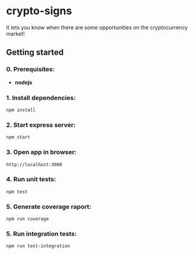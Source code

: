 # crypto-signs
It lets you know when there are some opportunities on the cryptocurrency market!

## Getting started
### 0. Prerequisites:
* **nodejs**
### 1. Install dependencies:
```
npm install
```
### 2. Start express server:
```
npm start
```
### 3. Open app in browser:
```
http://localhost:3000
```
### 4. Run unit tests:
```
npm test
```
### 5. Generate coverage raport:
```
npm run coverage
```
### 5. Run integration tests:
```
npm run test-integration
```
